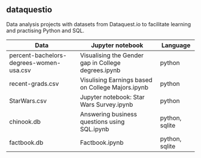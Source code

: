 ## dataquestio
Data analysis projects with datasets from Dataquest.io to facilitate learning and practising Python and SQL.

| Data | Jupyter notebook | Language |
| - | - | - |
| percent-bachelors-degrees-women-usa.csv | Visualising the Gender gap in College degrees.ipynb | python |
| recent-grads.csv | Visulising Earnings based on College Majors.ipynb | python |
| StarWars.csv | Jupyter notebook: Star Wars Survey.ipynb | python |
| chinook.db | Answering business questions using SQL.ipynb | python, sqlite |
| factbook.db | Factbook.ipynb | python, sqlite |